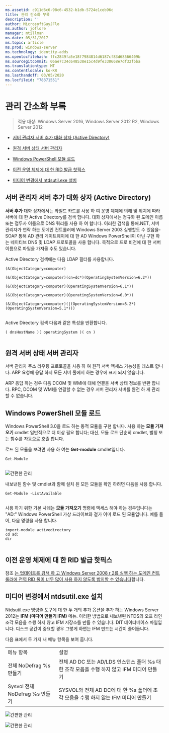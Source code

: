 ```yaml
---
ms.assetid: c911d6c6-98c6-4532-b1db-5724e1ceb96c
title: 관리 간소화 부록
description: ''
author: MicrosoftGuyJFlo
ms.author: joflore
manager: mtillman
ms.date: 05/31/2017
ms.topic: article
ms.prod: windows-server
ms.technology: identity-adds
ms.openlocfilehash: ffc2849fa5e18f7984814d6187cf83d68566409b
ms.sourcegitcommit: 06ae7c34c648538e15c4d9fe330668e7df32fbba
ms.translationtype: MT
ms.contentlocale: ko-KR
ms.lasthandoff: 03/05/2020
ms.locfileid: "78371551"
---
```

# <a name="simplified-administration-appendix"></a>관리 간소화 부록

>적용 대상: Windows Server 2016, Windows Server 2012 R2, Windows Server 2012

  
-   [서버 관리자 서버 추가 대화 상자 (Active Directory)](../../ad-ds/deploy/Simplified-Administration-Appendix.md#BKMK_AddServers)  
  
-   [원격 서버 상태 서버 관리자](../../ad-ds/deploy/Simplified-Administration-Appendix.md#BKMK_ServerMgrStatus)  
  
-   [Windows PowerShell 모듈 로드](../../ad-ds/deploy/Simplified-Administration-Appendix.md#BKMK_PSLoadModule)  
  
-   [이전 운영 체제에 대 한 RID 발급 핫픽스](../../ad-ds/deploy/Simplified-Administration-Appendix.md#BKMK_Rid)  
  
-   [미디어 변경에서 ntdsutil.exe 설치](../../ad-ds/deploy/Simplified-Administration-Appendix.md#BKMK_IFM)  
  
## <a name="BKMK_AddServers"></a>서버 관리자 서버 추가 대화 상자 (Active Directory)  

**서버 추가** 대화 상자에서는 와일드 카드를 사용 하 여 운영 체제에 의해 및 위치에 따라 서버에 대 한 Active Directory를 검색 합니다. 대화 상자에서는 정규화 된 도메인 이름 또는 접두사 이름으로 DNS 쿼리를 사용 하 여 합니다. 이러한 검색을 통해.NET, 서버 관리자가 연락 하는 도메인 컨트롤러에 Windows Server 2003 실행할도 수 있음을-SOAP 통해 AD 관리 게이트웨이에 대 한 AD Windows PowerShell이 아닌 구현 하는 네이티브 DNS 및 LDAP 프로토콜을 사용 합니다. 목적으로 프로 비전에 대 한 서버 이름으로 파일을 가져올 수도 있습니다.  
  
Active Directory 검색에는 다음 LDAP 필터를 사용합니다.  
  
```  
(&(ObjectCategory=computer)  
  
(&(ObjectCategory=computer)(cn=dc*)(OperatingSystemVersion=6.2*))  
  
(&(ObjectCategory=computer)(OperatingSystemVersion=6.1*))  
  
(&(ObjectCategory=computer)(OperatingSystemVersion=6.0*))  
  
(&(ObjectCategory=computer)(|(OperatingSystemVersion=5.2*)(OperatingSystemVersion=5.1*)))  
  
```  
  
Active Directory 검색 다음과 같은 특성을 반환합니다.  
  
```  
( dnsHostName )( operatingSystem )( cn )  
  
```  
  
## <a name="BKMK_ServerMgrStatus"></a>원격 서버 상태 서버 관리자  
서버 관리자 주소 라우팅 프로토콜을 사용 하 여 원격 서버 액세스 가능성을 테스트 합니다. ARP 요청에 응답 하지 모든 서버 풀에서 하는 경우에 표시 되지 않습니다.  
  
ARP 응답 하는 경우 다음 DCOM 및 WMI에 대해 연결을 서버 상태 정보를 반환 합니다. RPC, DCOM 및 WMI를 연결할 수 없는 경우 서버 관리자 서버를 완전 하 게 관리할 수 없습니다.  
  
## <a name="BKMK_PSLoadModule"></a>Windows PowerShell 모듈 로드  
Windows PowerShell 3.0을 로드 하는 동적 모듈을 구현 합니다. 사용 하는 **모듈 가져오기** cmdlet 일반적으로 더 이상 필요 합니다; 대신, 모듈 로드 단순히 cmdlet, 별칭 또는 함수를 자동으로 호출 합니다.  
  
로드 된 모듈을 보려면 사용 하 여는 **Get-module** cmdlet입니다.  
  
```  
Get-Module  
  
```  
  
![간편한 관리](media/Simplified-Administration-Appendix/ADDS_PSGetModule.gif)  
  
내보낸된 함수 및 cmdlet과 함께 설치 된 모든 모듈을 확인 하려면 다음을 사용 합니다.  
  
```  
Get-Module -ListAvailable  
  
```  
  
사용 하기 위한 기본 사례는 **모듈 가져오기** 명령에 액세스 해야 하는 경우입니다는 "AD:" Windows PowerShell 가상 드라이브와 겉가 이미 로드 된 모듈입니다. 예를 들어, 다음 명령을 사용 합니다.  
  
```  
import-module activedirectory  
cd ad:  
dir  
  
```  
  
## <a name="BKMK_Rid"></a>이전 운영 체제에 대 한 RID 발급 핫픽스  
참조 [는 업데이트를 검색 하 고 Windows Server 2008 r 2를 실행 하는 도메인 컨트롤러에 전역 RID 풀이 너무 많이 사용 하지 않도록 방지할 수 있습니다](https://support.microsoft.com/kb/2618669)합니다.  
  
## <a name="BKMK_IFM"></a>미디어 변경에서 ntdsutil.exe 설치  
Ntdsutil.exe 명령줄 도구에 대 한 두 개의 추가 옵션을 추가 하는 Windows Server 2012는 **IFM (미디어 만들기 IFM)** 메뉴. 이러한 방법으로 내보낸된 NTDS의 오프 라인 조각 모음을 수행 하지 않고 IFM 저장소를 만들 수 있습니다. DIT 데이터베이스 파일입니다. 디스크 공간이 중요할 경우 그렇게 하면는 IFM 만드는 시간이 줄어듭니다.  
  
다음 표에서 두 가지 새 메뉴 항목을 보여 줍니다.  
  
|||  
|-|-|  
|메뉴 항목|설명|  
|전체 NoDefrag %s 만들기|전체 AD DC 또는 AD/LDS 인스턴스 폴더 %s 대 한 조각 모음을 수행 하지 않고 IFM 미디어 만들기|  
|Sysvol 전체 NoDefrag %s 만들기|SYSVOL와 전체 AD DC에 대 한 %s 폴더에 조각 모음을 수행 하지 않는 IFM 미디어 만들기|  
  
![간편한 관리](media/Simplified-Administration-Appendix/ADDS_PSIFM.png)  
  
![간편한 관리](media/Simplified-Administration-Appendix/ADDS_PSIFMComplete.gif)  
  


